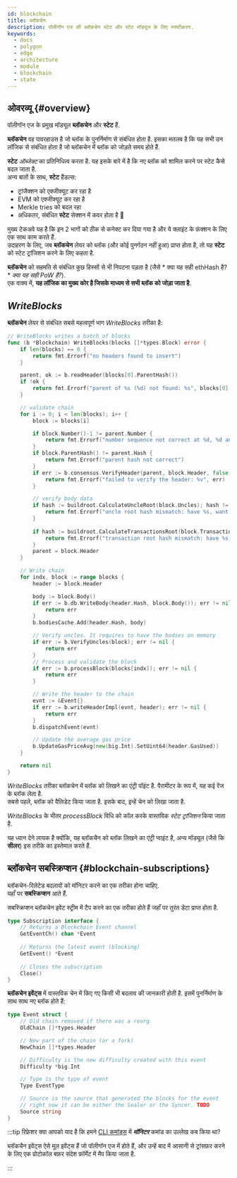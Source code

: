 ```yaml
---
id: blockchain
title: ब्लॉकचेन
description: पॉलीगॉन एज की ब्लॉकचेन स्टेट और स्टेट मॉड्यूल के लिए स्पष्टीकरण.
keywords:
  - docs
  - polygon
  - edge
  - architecture
  - module
  - blockchain
  - state
---
```


## ओवरव्यू {#overview}

पॉलीगॉन एज के प्रमुख मॉड्यूल **ब्लॉकचेन** और **स्टेट** हैं. <br />

**ब्लॉकचेन** वह पावरहाउस है जो ब्लॉक के पुनर्निर्माण से संबंधित होता है. इसका मतलब है कि यह सभी उन लॉजिक से संबंधित होता है जो ब्लॉकचेन में ब्लॉक को जोड़ते समय होते हैं.

**स्टेट** *ऑब्जेक्ट* का प्रतिनिधित्व करता है. यह इसके बारे में है कि नए ब्लॉक को शामिल करने पर स्टेट कैसे बदल जाता है. <br /> अन्य बातों के साथ, **स्टेट** हैंडल्स:
* ट्रांजैक्शन को एक्जीक्यूट कर रहा है
* EVM को एक्जीक्यूट कर रहा है
* Merkle tries को बदल रहा
* अधिकतर, संबंधित **स्टेट** सेक्शन में कवर होता है 🙂

मुख्य टेकअवे यह है कि इन 2 भागों को ठीक से कनेक्ट कर दिया गया है और ये क्लाइंट के फ़ंक्शन के लिए एक साथ काम करते हैं. <br /> उदाहरण के लिए, जब **ब्लॉकचेन** लेयर को ब्लॉक (और कोई पुनर्गठन नहीं हुआ) प्राप्त होता है, तो यह **स्टेट** को स्टेट ट्रांजिशन करने के लिए कहता है.

**ब्लॉकचेन** को सहमति से संबंधित कुछ हिस्सों से भी निपटना पड़ता है (जैसे * क्या यह सही ethHash है?* *क्या यह सही PoW है?*). <br /> एक वाक्य में, **यह लॉजिक का मुख्य कोर है जिसके माध्यम से सभी ब्लॉक को जोड़ा जाता है**.

## *WriteBlocks*

**ब्लॉकचेन** लेयर से संबंधित सबसे महत्वपूर्ण भाग *WriteBlocks* तरीका है:

````go title="blockchain/blockchain.go"
// WriteBlocks writes a batch of blocks
func (b *Blockchain) WriteBlocks(blocks []*types.Block) error {
	if len(blocks) == 0 {
		return fmt.Errorf("no headers found to insert")
	}

	parent, ok := b.readHeader(blocks[0].ParentHash())
	if !ok {
		return fmt.Errorf("parent of %s (%d) not found: %s", blocks[0].Hash().String(), blocks[0].Number(), blocks[0].ParentHash())
	}

	// validate chain
	for i := 0; i < len(blocks); i++ {
		block := blocks[i]

		if block.Number()-1 != parent.Number {
			return fmt.Errorf("number sequence not correct at %d, %d and %d", i, block.Number(), parent.Number)
		}
		if block.ParentHash() != parent.Hash {
			return fmt.Errorf("parent hash not correct")
		}
		if err := b.consensus.VerifyHeader(parent, block.Header, false, true); err != nil {
			return fmt.Errorf("failed to verify the header: %v", err)
		}

		// verify body data
		if hash := buildroot.CalculateUncleRoot(block.Uncles); hash != block.Header.Sha3Uncles {
			return fmt.Errorf("uncle root hash mismatch: have %s, want %s", hash, block.Header.Sha3Uncles)
		}
		
		if hash := buildroot.CalculateTransactionsRoot(block.Transactions); hash != block.Header.TxRoot {
			return fmt.Errorf("transaction root hash mismatch: have %s, want %s", hash, block.Header.TxRoot)
		}
		parent = block.Header
	}

	// Write chain
	for indx, block := range blocks {
		header := block.Header

		body := block.Body()
		if err := b.db.WriteBody(header.Hash, block.Body()); err != nil {
			return err
		}
		b.bodiesCache.Add(header.Hash, body)

		// Verify uncles. It requires to have the bodies on memory
		if err := b.VerifyUncles(block); err != nil {
			return err
		}
		// Process and validate the block
		if err := b.processBlock(blocks[indx]); err != nil {
			return err
		}

		// Write the header to the chain
		evnt := &Event{}
		if err := b.writeHeaderImpl(evnt, header); err != nil {
			return err
		}
		b.dispatchEvent(evnt)

		// Update the average gas price
		b.UpdateGasPriceAvg(new(big.Int).SetUint64(header.GasUsed))
	}

	return nil
}
````
*WriteBlocks* तरीका ब्लॉकचेन में ब्लॉक को लिखने का एंट्री पॉइंट है. पैरामीटर के रूप में, यह कई रेंज के ब्लॉक लेता है.<br />
सबसे पहले, ब्लॉक को वैलिडेट किया जाता है. इसके बाद, इन्हें चेन को लिखा जाता है.

*WriteBlocks* के भीतर *processBlock* विधि को कॉल करके वास्तविक *स्टेट ट्रांजिशन* किया जाता है.

यह ध्यान देने लायक है क्योंकि, यह ब्लॉकचैन को ब्लॉक लिखने का एंट्री प्वाइंट है, अन्य मॉड्यूल (जैसे कि **सीलर**) इस तरीके का इस्तेमाल करते हैं.

## ब्लॉकचेन सबस्क्रिप्शन {#blockchain-subscriptions}

ब्लॉकचेन-रिलेटेड बदलावों को मॉनिटर करने का एक तरीका होना चाहिए. <br />
यहाँ पर **सबस्क्रिप्शन** आते हैं.

सबस्क्रिप्शन ब्लॉकचेन इवेंट स्ट्रीम में टैप करने का एक तरीका होते हैं जहाँ पर तुरंत डेटा प्राप्त होता है.

````go title="blockchain/subscription.go"
type Subscription interface {
    // Returns a Blockchain Event channel
	GetEventCh() chan *Event
	
	// Returns the latest event (blocking)
	GetEvent() *Event
	
	// Closes the subscription
	Close()
}
````

**ब्लॉकचेन इवेंट्स** में वास्तविक चेन में किए गए किसी भी बदलाव की जानकारी होती है. इसमें पुनर्निर्माण के साथ साथ नए ब्लॉक होते हैं:

````go title="blockchain/subscription.go"
type Event struct {
	// Old chain removed if there was a reorg
	OldChain []*types.Header

	// New part of the chain (or a fork)
	NewChain []*types.Header

	// Difficulty is the new difficulty created with this event
	Difficulty *big.Int

	// Type is the type of event
	Type EventType

	// Source is the source that generated the blocks for the event
	// right now it can be either the Sealer or the Syncer. TODO
	Source string
}
````

:::tip रिफ्रेशर
क्या आपको याद है कि हमने [CLI कमांड्स](/docs/edge/get-started/cli-commands) में ***मॉनिटर*** कमांड का उल्लेख कब किया था?

ब्लॉकचैन इवेंट्स ऐसे मूल इवेंट्स हैं जो पॉलीगॉन एज में होते हैं, और उन्हें बाद में आसानी से ट्रांसफ़र करने के लिए एक प्रोटोकॉल बफ़र संदेश फ़ॉर्मेट में मैप किया जाता है.

:::